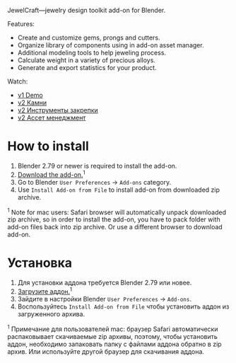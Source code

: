 JewelCraft—jewelry design toolkit add-on for Blender.

Features:

* Create and customize gems, prongs and cutters.
* Organize library of components using in add-on asset manager.
* Additional modeling tools to help jeweling process.
* Calculate weight in a variety of precious alloys.
* Generate and export statistics for your product.

Watch:

* [v1 Demo][2]
* [v2 Камни][3]
* [v2 Инструменты закрепки][4]
* [v2 Ассет менеджмент][5]


How to install
==========================

1. Blender 2.79 or newer is required to install the add-on.
2. [Download the add-on.][1]<sup>1</sup>
3. Go to Blender `User Preferences` → `Add-ons` category.
4. Use `Install Add-on from File` to install add-on from downloaded zip archive.

<sup>1</sup> Note for mac users: Safari browser will automatically unpack downloaded zip archive, so in order to install the add-on, you have to pack folder with add-on files back into zip archive. Or use a different browser to download add-on.


Установка
==========================

1. Для установки аддона требуется Blender 2.79 или новее.
2. [Загрузите аддон.][1]<sup>1</sup>
3. Зайдите в настройки Blender `User Preferences` → `Add-ons`.
4. Воспользуйтесь `Install Add-on from File` чтобы установить аддон из загруженного архива.

<sup>1</sup> Примечание для пользователей mac: браузер Safari автоматически распаковывает скачиваемые zip архивы, поэтому, чтобы установить аддон, необходимо запаковать папку с файлами аддона обратно в zip архив. Или используйте другой браузер для скачивания аддона.


[1]: https://github.com/mrachinskiy/jewelcraft/archive/master.zip
[2]: https://youtu.be/XZ6uIdNnrHk
[3]: https://youtu.be/DqzDK7dSlUM
[4]: https://youtu.be/VVooIV8u1JI
[5]: https://youtu.be/S_SkB3dn4co
